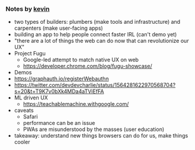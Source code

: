 
### Notes by [kevin](https://github.com/kevinslin)
- two types of builders: plumbers (make tools and infrastructure) and carpenters (make user-facing apps)
- building an app to help people connect faster IRL (can't demo yet)
- "there are a lot of things the web can do now that can revolutionize our UX"
- Project Fugu
    - Google-led attempt to match native UX on web
    - https://developer.chrome.com/blog/fugu-showcase/
- Demos
- https://graphauth.io/registerWebauthn
- https://twitter.com/devdevcharlie/status/1564281622970568704?s=20&t=T9K7v0bXk4MDa4aTViEfFA
- ML driven UX
    - https://teachablemachine.withgoogle.com/
- caveats
    - Safari
    - performance can be an issue
    - PWAs are misunderstood by the masses (user education)
- takeaway: understand new things browsers can do for us, make things cooler
